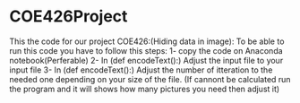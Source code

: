 # COE426Project

This the code for our project COE426:(Hiding data in image):
To be able to run this code you have to follow this steps:
1- copy the code on Anaconda notebook(Perferable)
2- In (def encodeText():) Adjust the input file to your input file
3- In (def encodeText():) Adjust the number of itteration to the needed one depending on your size of the file. 
	(If cannont be calculated run the program and it will shows how many pictures you need then adjust it)

